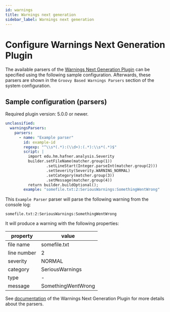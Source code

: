 ```yaml
---
id: warnings
title: Warnings next generation
sidebar_label: Warnings next generation
---
```


# Configure Warnings Next Generation Plugin

The available parsers of the [Warnings Next Generation Plugin](https://plugins.jenkins.io/warnings-ng)
can be specified using the following sample configuration. Afterwards,
these parsers are shown in the `Groovy Based Warnings Parsers` section of the system configuration.

## Sample configuration (parsers)

Required plugin version: 5.0.0 or newer.

```yaml
unclassified:
  warningsParsers:
    parsers:
      - name: "Example parser"
        id: example-id
        regexp: "^\\s*(.*):(\\d+):(.*):\\s*(.*)$"
        script: |
          import edu.hm.hafner.analysis.Severity
          builder.setFileName(matcher.group(1))
                  .setLineStart(Integer.parseInt(matcher.group(2)))
                  .setSeverity(Severity.WARNING_NORMAL)
                  .setCategory(matcher.group(3))
                  .setMessage(matcher.group(4))
          return builder.buildOptional();
        example: "somefile.txt:2:SeriousWarnings:SomethingWentWrong"
```

This `Example Parser` parser will parse the following warning from the console log:
```text
somefile.txt:2:SeriousWarnings:SomethingWentWrong
```

It will produce a warning with the following properties:

| property    | value              |
|-------------|--------------------|
| file name   | somefile.txt       |
| line number | 2                  |
| severity    | NORMAL             |
| category    | SeriousWarnings    |
| type        | -                  |
| message     | SomethingWentWrong |

See [documentation](https://github.com/jenkinsci/warnings-ng-plugin/blob/master/doc/Documentation.md) of the
Warnings Next Generation Plugin for more details about the parsers.
